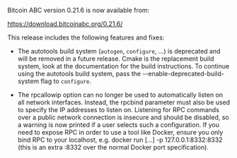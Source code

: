 Bitcoin ABC version 0.21.6 is now available from:

  <https://download.bitcoinabc.org/0.21.6/>

This release includes the following features and fixes:
 - The autotools build system (`autogen`, `configure`, ...) is deprecated and
   will be removed in a future release. Cmake is the replacement build system,
   look at the documentation for the build instructions. To continue using the
   autotools build system, pass the --enable-deprecated-build-system flag to
   `configure`.

 - The rpcallowip option can no longer be used to automatically listen
   on all network interfaces. Instead, the rpcbind parameter must also
   be used to specify the IP addresses to listen on. Listening for RPC
   commands over a public network connection is insecure and should be
   disabled, so a warning is now printed if a user selects such a
   configuration. If you need to expose RPC in order to use a tool
   like Docker, ensure you only bind RPC to your localhost, e.g. docker run [...] -p 127.0.0.1:8332:8332 (this is an extra :8332 over the
   normal Docker port specification).

